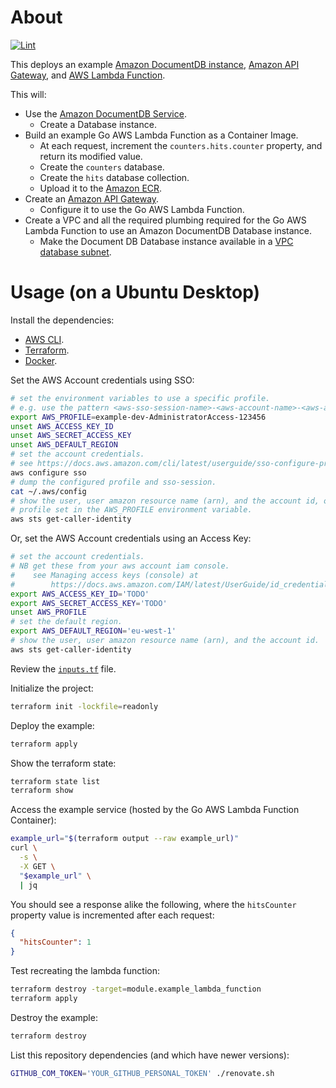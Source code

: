 # About

[![Lint](https://github.com/rgl/terraform-aws-documentdb-example/actions/workflows/lint.yml/badge.svg)](https://github.com/rgl/terraform-aws-documentdb-example/actions/workflows/lint.yml)

This deploys an example [Amazon DocumentDB instance](https://aws.amazon.com/documentdb/), [Amazon API Gateway](https://aws.amazon.com/api-gateway/), and [AWS Lambda Function](https://aws.amazon.com/lambda/).

This will:

* Use the [Amazon DocumentDB Service](https://aws.amazon.com/documentdb/).
  * Create a Database instance.
* Build an example Go AWS Lambda Function as a Container Image.
  * At each request, increment the `counters.hits.counter` property, and
    return its modified value.
  * Create the `counters` database.
  * Create the `hits` database collection.
  * Upload it to the [Amazon ECR](https://aws.amazon.com/ecr/).
* Create an [Amazon API Gateway](https://aws.amazon.com/api-gateway/).
  * Configure it to use the Go AWS Lambda Function.
* Create a VPC and all the required plumbing required for the Go AWS Lambda
  Function to use an Amazon DocumentDB Database instance.
  * Make the Document DB Database instance available in a [VPC database subnet](https://docs.aws.amazon.com/documentdb/latest/developerguide/document-db-subnet-groups.html).

# Usage (on a Ubuntu Desktop)

Install the dependencies:

* [AWS CLI](https://docs.aws.amazon.com/cli/latest/userguide/getting-started-install.html).
* [Terraform](https://www.terraform.io/downloads.html).
* [Docker](https://docs.docker.com/engine/install/).

Set the AWS Account credentials using SSO:

```bash
# set the environment variables to use a specific profile.
# e.g. use the pattern <aws-sso-session-name>-<aws-account-name>-<aws-account-role>-<aws-account-id>
export AWS_PROFILE=example-dev-AdministratorAccess-123456
unset AWS_ACCESS_KEY_ID
unset AWS_SECRET_ACCESS_KEY
unset AWS_DEFAULT_REGION
# set the account credentials.
# see https://docs.aws.amazon.com/cli/latest/userguide/sso-configure-profile-token.html#sso-configure-profile-token-auto-sso
aws configure sso
# dump the configured profile and sso-session.
cat ~/.aws/config
# show the user, user amazon resource name (arn), and the account id, of the
# profile set in the AWS_PROFILE environment variable.
aws sts get-caller-identity
```

Or, set the AWS Account credentials using an Access Key:

```bash
# set the account credentials.
# NB get these from your aws account iam console.
#    see Managing access keys (console) at
#        https://docs.aws.amazon.com/IAM/latest/UserGuide/id_credentials_access-keys.html#Using_CreateAccessKey
export AWS_ACCESS_KEY_ID='TODO'
export AWS_SECRET_ACCESS_KEY='TODO'
unset AWS_PROFILE
# set the default region.
export AWS_DEFAULT_REGION='eu-west-1'
# show the user, user amazon resource name (arn), and the account id.
aws sts get-caller-identity
```

Review the [`inputs.tf`](inputs.tf) file.

Initialize the project:

```bash
terraform init -lockfile=readonly
```

Deploy the example:

```bash
terraform apply
```

Show the terraform state:

```bash
terraform state list
terraform show
```

Access the example service (hosted by the Go AWS Lambda Function Container):

```bash
example_url="$(terraform output --raw example_url)"
curl \
  -s \
  -X GET \
  "$example_url" \
  | jq
```

You should see a response alike the following, where the `hitsCounter` property
value is incremented after each request:

```json
{
  "hitsCounter": 1
}
```

Test recreating the lambda function:

```bash
terraform destroy -target=module.example_lambda_function
terraform apply
```

Destroy the example:

```bash
terraform destroy
```

List this repository dependencies (and which have newer versions):

```bash
GITHUB_COM_TOKEN='YOUR_GITHUB_PERSONAL_TOKEN' ./renovate.sh
```
